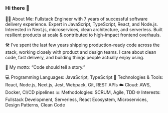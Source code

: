 ### Hi there 👋

<!--
**marialobillo/marialobillo** is a ✨ _special_ ✨ repository because its `README.md` (this file) appears on your GitHub profile.

Here are some ideas to get you started:

- 🔭 I’m currently working on ...
- 🌱 I’m currently learning ...
- 👯 I’m looking to collaborate on ...
- 🤔 I’m looking for help with ...
- 💬 Ask me about ...
- 📫 How to reach me: ...
- 😄 Pronouns: ...
- ⚡ Fun fact: ...
-->

👨‍💻 About Me: Fullstack Engineer with 7 years of successful software delivery experience. Expert in JavaScript, TypeScript, React, and Node.js. Interested in Next.js, microservices, clean architecture, and serverless. Built resilient products at scale & contributed to high-impact frontend overhauls.

🛠️ I’ve spent the last few years shipping production-ready code across the stack, working closely with product and design teams. I care about clean code, fast delivery, and building things people actually enjoy using.

🚀 My motto: “Code should tell a story.”

💻 Programming Languages: JavaScript, TypeScript
🔧 Technologies & Tools: React, Node.js, Next.js, Jest, Webpack, Git, REST APIs
☁️ Cloud: AWS, Docker, CI/CD pipelines
📊 Methodologies: SCRUM, Agile, TDD
🌐 Interests: Fullstack Development, Serverless, React Ecosystem, Microservices, Design Patterns, Clean Code

